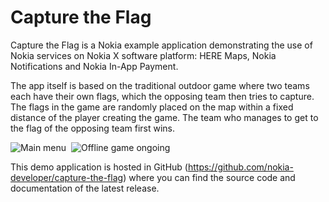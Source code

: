 Capture the Flag
================

Capture the Flag is a Nokia example application demonstrating the use of Nokia
services on Nokia X software platform: HERE Maps, Nokia Notifications and Nokia
In-App Payment.

The app itself is based on the traditional outdoor game where two teams each
have their own flags, which the opposing team then tries to capture. The flags
in the game are randomly placed on the map within a fixed distance of the
player creating the game. The team who manages to get to the flag of the
opposing team first wins.

![Main menu](https://raw.github.com/nokia-developer/capture-the-flag/master/doc/screenshots/ctf_screenshot_1_small.png)&nbsp;
![Offline game ongoing](https://raw.github.com/nokia-developer/capture-the-flag/master/doc/screenshots/ctf_screenshot_2_small.png)

This demo application is hosted in GitHub
(https://github.com/nokia-developer/capture-the-flag) where you can find the
source code and documentation of the latest release.
